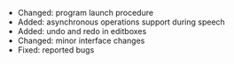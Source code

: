 - Changed: program launch procedure
- Added: asynchronous operations support during speech
- Added: undo and redo in editboxes
- Changed: minor interface changes
- Fixed: reported bugs